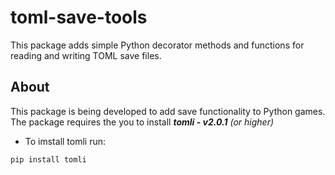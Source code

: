 # toml-save-tools
This package adds simple Python decorator methods and functions for reading and writing TOML save files.

## About
This package is being developed to add save functionality to Python games.
The package requires the you to install ***tomli - v2.0.1*** *(or higher)*

- To imstall tomli run:

```bash
pip install tomli
```
